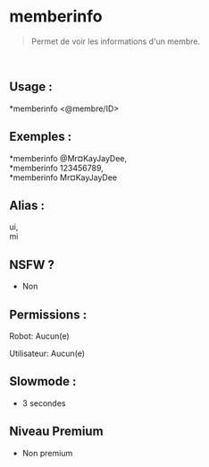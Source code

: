 # memberinfo

> Permet de voir les informations d'un membre.

<br>

## Usage :

*memberinfo <@membre/ID>

## Exemples :

*memberinfo @Mr¤KayJayDee,
<br>*memberinfo 123456789,
<br>*memberinfo Mr¤KayJayDee

## Alias :

ui,
<br>mi

## NSFW ?

- Non

## Permissions :

Robot: Aucun(e)
<br>

Utilisateur: Aucun(e)

## Slowmode :

- 3 secondes

## Niveau Premium

- Non premium